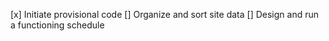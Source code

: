 [x] Initiate provisional code
[] Organize and sort site data
[] Design and run a functioning schedule
